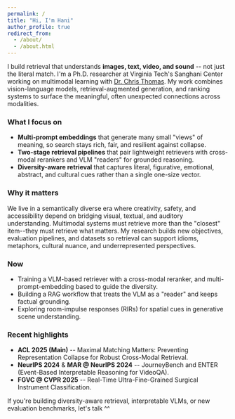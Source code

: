 ```yaml
---
permalink: /
title: "Hi, I'm Hani"
author_profile: true
redirect_from: 
  - /about/
  - /about.html
---
```

I build retrieval that understands **images, text, video, and sound** -- not just the literal match. I'm a Ph.D. researcher at Virginia Tech's Sanghani Center working on multimodal learning with [Dr. Chris Thomas](https://people.cs.vt.edu/chris/). My work combines vision-language models, retrieval-augmented generation, and ranking systems to surface the meaningful, often unexpected connections across modalities.

### What I focus on
- **Multi-prompt embeddings** that generate many small "views" of meaning, so search stays rich, fair, and resilient against collapse.  
- **Two-stage retrieval pipelines** that pair lightweight retrievers with cross-modal rerankers and VLM "readers" for grounded reasoning.  
- **Diversity-aware retrieval** that captures literal, figurative, emotional, abstract, and cultural cues rather than a single one-size vector.

### Why it matters
We live in a semantically diverse era where creativity, safety, and accessibility depend on bridging visual, textual, and auditory understanding. Multimodal systems must retrieve more than the "closest" item--they must retrieve what matters. My research builds new objectives, evaluation pipelines, and datasets so retrieval can support idioms, metaphors, cultural nuance, and underrepresented perspectives.

### Now
- Training a VLM-based retriever with a cross-modal reranker, and multi-prompt-embedding based to guide the diversity.   
- Building a RAG workflow that treats the VLM as a "reader" and keeps factual grounding.  
- Exploring room-impulse responses (RIRs) for spatial cues in generative scene understanding.

### Recent highlights
- **ACL 2025 (Main)** -- Maximal Matching Matters: Preventing Representation Collapse for Robust Cross-Modal Retrieval.  
- **NeurIPS 2024** & **MAR @ NeurIPS 2024** -- JourneyBench and ENTER (Event-Based Interpretable Reasoning for VideoQA).  
- **FGVC @ CVPR 2025** -- Real-Time Ultra-Fine-Grained Surgical Instrument Classification.

If you're building diversity-aware retrieval, interpretable VLMs, or new evaluation benchmarks, let's talk ^^ 